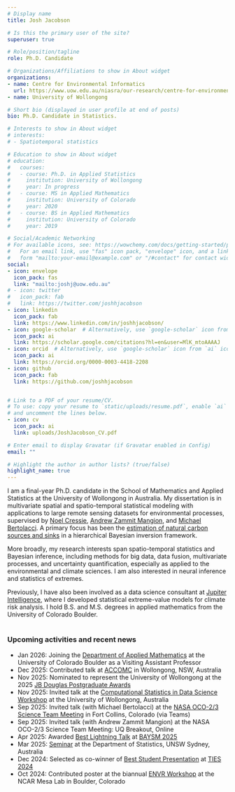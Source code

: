 ```yaml
---
# Display name
title: Josh Jacobson

# Is this the primary user of the site?
superuser: true

# Role/position/tagline
role: Ph.D. Candidate

# Organizations/Affiliations to show in About widget
organizations:
- name: Centre for Environmental Informatics
  url: https://www.uow.edu.au/niasra/our-research/centre-for-environmental-informatics/
- name: University of Wollongong

# Short bio (displayed in user profile at end of posts)
bio: Ph.D. Candidate in Statistics.

# Interests to show in About widget
# interests:
# - Spatiotemporal statistics

# Education to show in About widget
# education:
#   courses:
#   - course: Ph.D. in Applied Statistics
#     institution: University of Wollongong
#     year: In progress
#   - course: MS in Applied Mathematics
#     institution: University of Colorado
#     year: 2020
#   - course: BS in Applied Mathematics
#     institution: University of Colorado
#     year: 2019

# Social/Academic Networking
# For available icons, see: https://wowchemy.com/docs/getting-started/page-builder/#icons
#   For an email link, use "fas" icon pack, "envelope" icon, and a link in the
#   form "mailto:your-email@example.com" or "/#contact" for contact widget.
social:
- icon: envelope
  icon_pack: fas
  link: "mailto:joshj@uow.edu.au"
# - icon: twitter
#   icon_pack: fab
#   link: https://twitter.com/joshhjacobson
- icon: linkedin
  icon_pack: fab
  link: https://www.linkedin.com/in/joshhjacobson/
- icon: google-scholar  # Alternatively, use `google-scholar` icon from `ai` icon pack
  icon_pack: ai
  link: https://scholar.google.com/citations?hl=en&user=MlK_mtoAAAAJ
- icon: orcid  # Alternatively, use `google-scholar` icon from `ai` icon pack
  icon_pack: ai
  link: https://orcid.org/0000-0003-4418-2208
- icon: github
  icon_pack: fab
  link: https://github.com/joshhjacobson


# Link to a PDF of your resume/CV.
# To use: copy your resume to `static/uploads/resume.pdf`, enable `ai` icons in `params.toml`, 
# and uncomment the lines below.
- icon: cv
  icon_pack: ai
  link: uploads/JoshJacobson_CV.pdf

# Enter email to display Gravatar (if Gravatar enabled in Config)
email: ""

# Highlight the author in author lists? (true/false)
highlight_name: true
---
```


I am a final-year Ph.D. candidate in the School of Mathematics and Applied Statistics at the University of Wollongong in Australia. My dissertation is in multivariate spatial and spatio-temporal statistical modeling with applications to large remote sensing datasets for environmental processes, supervised by [Noel Cressie](https://scholars.uow.edu.au/display/noel_cressie), [Andrew Zammit Mangion](https://andrewzm.wordpress.com/), and [Michael Bertolacci](https://mbertolacci.github.io/). A primary focus has been the [estimation of natural carbon sources and sinks](https://www.uow.edu.au/niasra/our-research/centre-for-environmental-informatics/web-projects/global-co2-flux/) in a hierarchical Bayesian inversion framework.

More broadly, my research interests span spatio-temporal statistics and Bayesian inference, including methods for big data, data fusion, multivariate processes, and uncertainty quantification, especially as applied to the environmental and climate sciences. I am also interested in neural inference and statistics of extremes.

Previously, I have also been involved as a data science consultant at [Jupiter Intelligence](https://jupiterintel.com/), where I developed statistical extreme-value models for climate risk analysis. I hold B.S. and M.S. degrees in applied mathematics from the University of Colorado Boulder.

<!-- <div class="article-style">
  <a class="btn btn-outline-primary btn-page-header" href="uploads/jacobson_cv.pdf" target="_blank" rel="noopener">DOWNLOAD CV</a>
</div> -->

#

### Upcoming activities and recent news

- Jan 2026: Joining the [Department of Applied Mathematics](https://www.colorado.edu/amath/) at the University of Colorado Boulder as a Visiting Assistant Professor
- Dec 2025: Contributed talk at [ACCOMC](https://www.uow.edu.au/events/2025/atmospheric-composition-and-chemistry-observations-and-modelling-conference.php) in Wollongong, NSW, Australia
- Nov 2025: Nominated to represent the University of Wollongong at the 2025 [JB Douglas Postgraduate Awards](https://statsoc.org.au/page-1075410)
- Nov 2025: Invited talk at the [Computational Statistics in Data Science Workshop](https://www.uow.edu.au/events/2025/computational-statistics-in-data-science-workshop.php) at the University of Wollongong, Australia
- Sep 2025: Invited talk (with Michael Bertolacci) at the [NASA OCO-2/3 Science Team Meeting](https://sites.google.com/view/oco-23stmsep2025/home) in Fort Collins, Colorado (via Teams)
- Sep 2025: Invited talk (with Andrew Zammit Mangion) at the NASA OCO-2/3 Science Team Meeting: UQ Breakout, Online
- Apr 2025: Awarded [Best Lightning Talk](uploads/BAYSM2025_Award_ShortTalk_Jacobson.pdf) at [BAYSM 2025](https://baysm2025.github.io/)
- Mar 2025: [Seminar](https://www.unsw.edu.au/science/our-schools/maths/engage-with-us/seminars/2025/A-Bayesian-hierarchical-model-for-CO2-flux-estimation-with-multiprocess-satellite-data) at the Department of Statistics, UNSW Sydney, Australia
- Dec 2024: Selected as co-winner of [Best Student Presentation](https://isi-web.org/article/ties2024-conference-prize-winners) at [TIES 2024](https://www.isi-next.org/conferences/ties2024/)
- Oct 2024: Contributed poster at the biannual [ENVR Workshop](https://community.amstat.org/envr/events/workshops/envr2024workshop) at the NCAR Mesa Lab in Boulder, Colorado

<!-- - Aug 2025: Submitted my dissertation for review! -->
<!-- - Feb 2025: Selected as a winner of the 2025 EnviBayes Student Paper Competition by the EnviBayes Section of the International Society for Bayesian Analysis -->


<!-- - Apr 2025: Contributed talk (online) at [BAYSM 2025](https://baysm2025.github.io/). -->
<!-- - Dec 2024: Contributed talk at [TIES 2024](https://www.isi-next.org/conferences/ties2024/) at the University of South Australia (Mawson Lakes Campus), Adelaide, South Australia -->
<!-- - Dec 2023: Contributed talk at the [Australian Statistical Conference](https://www.asc2023.org/) (ASC) at the University of Wollongong, New South Wales.
- Oct 2023: Contributed talk at the NASA [OCO-2/3 Science Team Meeting: SIF Breakout](https://sites.google.com/view/oco23stmoct2022/home) at the NCAR Mesa Lab in Boulder, Colorado (via Teams).
- Aug 2023: Our paper ["Spatial Statistical Prediction of Solar-Induced Chlorophyll Fluorescence (SIF) from Multivariate OCO-2 Data"](https://www.mdpi.com/2072-4292/15/16/4038) was published in _Remote Sensing_.
- Jan 2023: Contributed talk at the [103rd Annual Meeting of the American Meteorological Society](https://annual.ametsoc.org/index.cfm/2023/) (AMS) in Denver, Colorado. -->

